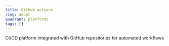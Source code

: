 ```yaml
---
title: Github actions
ring: adopt
quadrant: platforms
tags: []
---
```


CI/CD platform integrated with GitHub repositories for automated workflows
